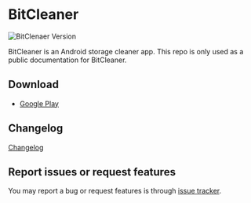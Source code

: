 # BitCleaner
![BitClenaer Version](https://img.shields.io/badge/version-1.0.3-brightgreen)

BitCleaner is an Android storage cleaner app.
This repo is only used as a public documentation for BitCleaner.

## Download
- [Google Play](https://play.google.com/store/apps/details?id=com.lemonern.bitcleaner)

## Changelog
[Changelog](CHANGELOG.md)

## Report issues or request features
You may report a bug or request features is through [issue tracker](https://github.com/lemonern/bitcleaner/issues/new).
